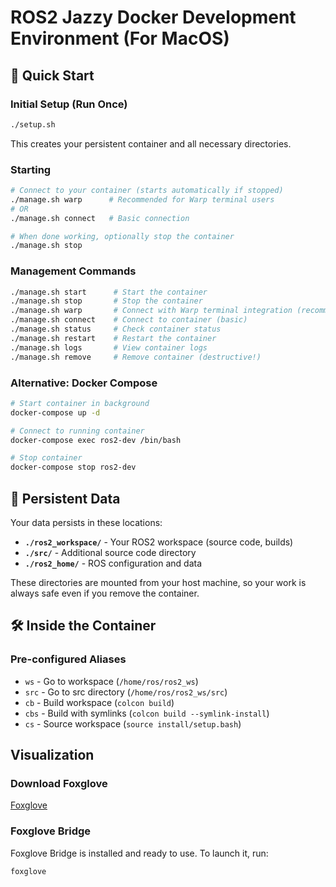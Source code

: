 # ROS2 Jazzy Docker Development Environment (For MacOS) 


## 🚀 Quick Start

### Initial Setup (Run Once)
```bash
./setup.sh
```
This creates your persistent container and all necessary directories.

### Starting
```bash
# Connect to your container (starts automatically if stopped)
./manage.sh warp      # Recommended for Warp terminal users
# OR
./manage.sh connect   # Basic connection

# When done working, optionally stop the container
./manage.sh stop
```

### Management Commands
```bash
./manage.sh start      # Start the container
./manage.sh stop       # Stop the container  
./manage.sh warp       # Connect with Warp terminal integration (recommended)
./manage.sh connect    # Connect to container (basic)
./manage.sh status     # Check container status
./manage.sh restart    # Restart the container
./manage.sh logs       # View container logs
./manage.sh remove     # Remove container (destructive!)
```

### Alternative: Docker Compose
```bash
# Start container in background
docker-compose up -d

# Connect to running container
docker-compose exec ros2-dev /bin/bash

# Stop container
docker-compose stop ros2-dev
```

## 📁 Persistent Data

Your data persists in these locations:

- **`./ros2_workspace/`** - Your ROS2 workspace (source code, builds)
- **`./src/`** - Additional source code directory  
- **`./ros2_home/`** - ROS configuration and data

These directories are mounted from your host machine, so your work is always safe even if you remove the container.

## 🛠️ Inside the Container

### Pre-configured Aliases
- `ws` - Go to workspace (`/home/ros/ros2_ws`)
- `src` - Go to src directory (`/home/ros/ros2_ws/src`)
- `cb` - Build workspace (`colcon build`)
- `cbs` - Build with symlinks (`colcon build --symlink-install`)
- `cs` - Source workspace (`source install/setup.bash`)

## Visualization
### Download Foxglove 
[Foxglove](https://foxglove.dev/download)


### Foxglove Bridge
Foxglove Bridge is installed and ready to use. To launch it, run:
```bash
foxglove
```
